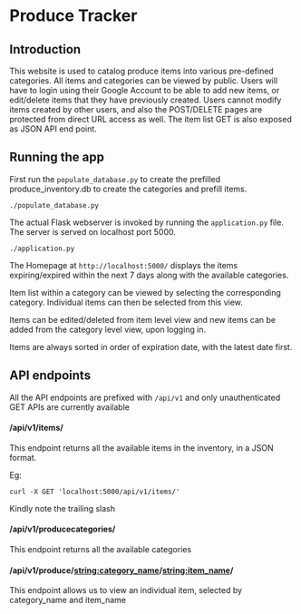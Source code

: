 # Produce Tracker
## Introduction
This website is used to catalog produce items into various pre-defined categories.
All items and categories can be viewed by public.
Users will have to login using their Google Account to be able to add new items,
or edit/delete items that they have previously created.
Users cannot modify items created by other users, and also the POST/DELETE pages
are protected from direct URL access as well.
The item list GET is also exposed as JSON API end point.

## Running the app
First run the `populate_database.py` to create the prefilled produce_inventory.db
to create the categories and prefill items.
```
./populate_database.py
```

The actual Flask webserver is invoked by running the `application.py` file.
The server is served on localhost port 5000.

```
./application.py
```

The Homepage at `http://localhost:5000/` displays the items expiring/expired
within the next 7 days along with the available categories.

Item list within a category can be viewed by selecting the corresponding category.
Individual items can then be selected from this view.

Items can be edited/deleted from item level view and new items can be added from
the category level view, upon logging in.

Items are always sorted in order of expiration date, with the latest date first.

## API endpoints

All the API endpoints are prefixed with `/api/v1` and only unauthenticated GET
APIs are currently available

#### /api/v1/items/
This endpoint returns all the available items in the inventory, in a JSON format.

Eg:
```
curl -X GET 'localhost:5000/api/v1/items/'
```

Kindly note the trailing slash

#### /api/v1/producecategories/

This endpoint returns all the available categories

#### /api/v1/produce/<string:category_name>/<string:item_name>/

This endpoint allows us to view an individual item, selected by category_name and item_name









